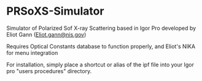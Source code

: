 # PRSoXS-Simulator
Simulator of Polarized Sof X-ray Scattering based in Igor Pro
developed by Eliot Gann (Eliot.gann@nis.gov)

Requires Optical Constants database to function properly, and Eliot's NIKA for menu integration

For installation, simply place a shortcut or alias of the ipf file into your Igor pro "users procedures" directory.
